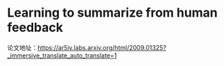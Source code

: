 # Learning to summarize from human feedback
论文地址：https://ar5iv.labs.arxiv.org/html/2009.01325?_immersive_translate_auto_translate=1

